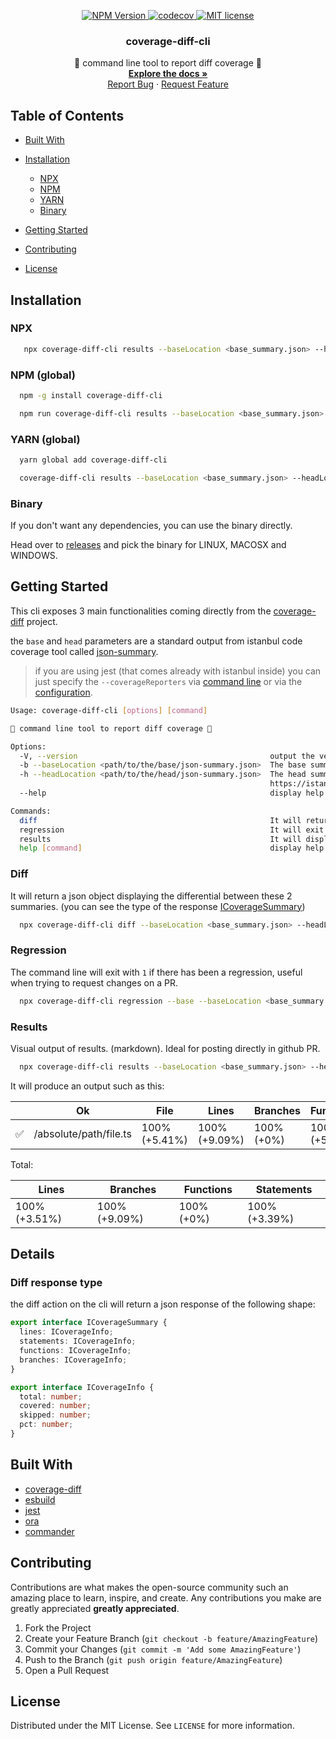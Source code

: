 <p align="center">
    <a href="https://www.npmjs.com/package/coverage-diff-cli">
      <img src="https://img.shields.io/npm/v/coverage-diff-cli/latest.svg?style=flat-square" alt="NPM Version" />
    </a>
    <a href="https://codecov.io/gh/gagoar/coverage-diff-cli">
      <img src="https://codecov.io/gh/gagoar/coverage-diff-cli/branch/main/graph/badge.svg"  alt="codecov"/>
    </a>
    <a href="https://github.com/gagoar/coverage-diff-cli/blob/main/LICENSE">
      <img src="https://img.shields.io/npm/l/coverage-diff-cli.svg?style=flat-square" alt="MIT license" />
    </a>
<p align="center">
  <h3 align="center">coverage-diff-cli</h3>

  <p align="center">
     🚦 command line tool to report diff coverage 🚦
    <br />
    <a href="https://github.com/gagoar/coverage-diff-cli#table-of-contents"><strong>Explore the docs »</strong></a>
    <br />
    <a href="https://github.com/gagoar/coverage-diff-cli/issues">Report Bug</a>
    ·
    <a href="https://github.com/gagoar/coverage-diff-cli/issues">Request Feature</a>
  </p>
</p>

## Table of Contents

- [Built With](#built-with)
- [Installation](#installation)

  - [NPX](#npx)
  - [NPM](#npm-global)
  - [YARN](#yarn-global)
  - [Binary](#binary)

- [Getting Started](#getting-started)
- [Contributing](#contributing)
- [License](#license)

## Installation

### NPX

```bash
   npx coverage-diff-cli results --baseLocation <base_summary.json> --headLocation <head_summary.json>
```

### NPM (global)

```bash
  npm -g install coverage-diff-cli

  npm run coverage-diff-cli results --baseLocation <base_summary.json> --headLocation <head_summary.json>
```

### YARN (global)

```bash
  yarn global add coverage-diff-cli

  coverage-diff-cli results --baseLocation <base_summary.json> --headLocation <head_summary.json>
```

### Binary

If you don't want any dependencies, you can use the binary directly.

Head over to [releases](https://github.com/gagoar/coverage-diff-cli/releases/latest) and pick the binary for LINUX, MACOSX and WINDOWS.

## Getting Started

This cli exposes 3 main functionalities coming directly from the [coverage-diff](https://github.com/flaviusone/coverage-diff) project.

the `base` and `head` parameters are a standard output from istanbul code coverage tool called [json-summary](https://istanbul.js.org/docs/advanced/alternative-reporters/#json-summary).

> if you are using jest (that comes already with istanbul inside) you can just specify the `--coverageReporters` via [command line](https://jestjs.io/docs/en/cli) or via the [configuration](https://jestjs.io/docs/en/23.x/configuration#coveragereporters-arraystring).

```bash
Usage: coverage-diff-cli [options] [command]

🚦 command line tool to report diff coverage 🚦

Options:
  -V, --version                                           output the version number
  -b --baseLocation <path/to/the/base/json-summary.json>  The base summary (frequently on master/main branch), for more details: https://istanbul.js.org/docs/advanced/alternative-reporters/#json-summary
  -h --headLocation <path/to/the/head/json-summary.json>  The head summary (frequently coming from changes in a PR), for more details:
                                                          https://istanbul.js.org/docs/advanced/alternative-reporters/#json-summary
  --help                                                  display help for command

Commands:
  diff                                                    It will return a diff (json format) between base and head summary diffs
  regression                                              It will exit with 0 or 1 if was a regression or not
  results                                                 It will display a markdown table with the differential and regressions
  help [command]                                          display help for command
```

### Diff

It will return a json object displaying the differential between these 2 summaries. (you can see the type of the response [ICoverageSummary](#diff-response-type))

```bash
  npx coverage-diff-cli diff --baseLocation <base_summary.json> --headLocation <head_summary.json>
```

### Regression

The command line will exit with `1` if there has been a regression, useful when trying to request changes on a PR.

```bash
  npx coverage-diff-cli regression --base --baseLocation <base_summary.json> --headLocation <head_summary.json>
```

### Results

Visual output of results. (markdown). Ideal for posting directly in github PR.

```bash
  npx coverage-diff-cli results --baseLocation <base_summary.json> --headLocation <head_summary.json>
```

It will produce an output such as this:

|     | Ok                     | File             | Lines            | Branches      | Functions        | Statements |
| --- | ---------------------- | ---------------- | ---------------- | ------------- | ---------------- | ---------- |
| ✅  | /absolute/path/file.ts | 100%<br>(+5.41%) | 100%<br>(+9.09%) | 100%<br>(+0%) | 100%<br>(+5.41%) |

Total:

| Lines        | Branches     | Functions | Statements   |
| ------------ | ------------ | --------- | ------------ |
| 100%(+3.51%) | 100%(+9.09%) | 100%(+0%) | 100%(+3.39%) |

## Details

### Diff response type

the diff action on the cli will return a json response of the following shape:

```typescript
export interface ICoverageSummary {
  lines: ICoverageInfo;
  statements: ICoverageInfo;
  functions: ICoverageInfo;
  branches: ICoverageInfo;
}

export interface ICoverageInfo {
  total: number;
  covered: number;
  skipped: number;
  pct: number;
}
```

## Built With

- [coverage-diff](https://github.com/flaviusone/coverage-diff)
- [esbuild](https://github.com/evanw/esbuild)
- [jest](https://github.com/facebook/jest)
- [ora](https://github.com/sindresorhus/ora)
- [commander](https://github.com/tj/commander.js)

## Contributing

Contributions are what makes the open-source community such an amazing place to learn, inspire, and create. Any contributions you make are greatly appreciated **greatly appreciated**.

1. Fork the Project
2. Create your Feature Branch (`git checkout -b feature/AmazingFeature`)
3. Commit your Changes (`git commit -m 'Add some AmazingFeature'`)
4. Push to the Branch (`git push origin feature/AmazingFeature`)
5. Open a Pull Request

<!-- LICENSE -->

## License

Distributed under the MIT License. See `LICENSE` for more information.
